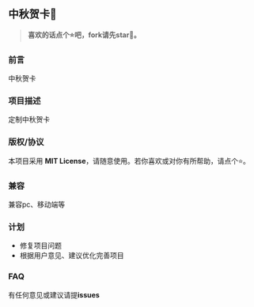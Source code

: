 ## 中秋贺卡🌈

> **喜欢的话点个⭐吧，fork请先star🙏。**

### 前言
中秋贺卡

### 项目描述
定制中秋贺卡


### 版权/协议
本项目采用 **MIT License**，请随意使用。若你喜欢或对你有所帮助，请点个⭐。

### 兼容
兼容pc、移动端等

### 计划
- 修复项目问题
- 根据用户意见、建议优化完善项目

### FAQ
有任何意见或建议请提**issues**
